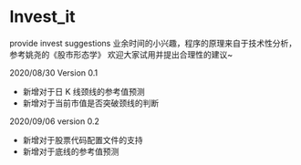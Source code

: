 # Invest_it
provide invest suggestions
业余时间的小兴趣，程序的原理来自于技术性分析，参考姚尧的《股市形态学》
欢迎大家试用并提出合理性的建议~

2020/08/30 Version 0.1

+ 新增对于日 K 线颈线的参考值预测
+ 新增对于当前市值是否突破颈线的判断

2020/09/06 version 0.2

+ 新增对于股票代码配置文件的支持
+ 新增对于底线的参考值预测


